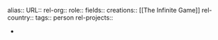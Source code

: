 alias::
URL::
rel-org::
role::
fields::
creations:: [[The Infinite Game]]
rel-country::
tags:: person
rel-projects::



-

